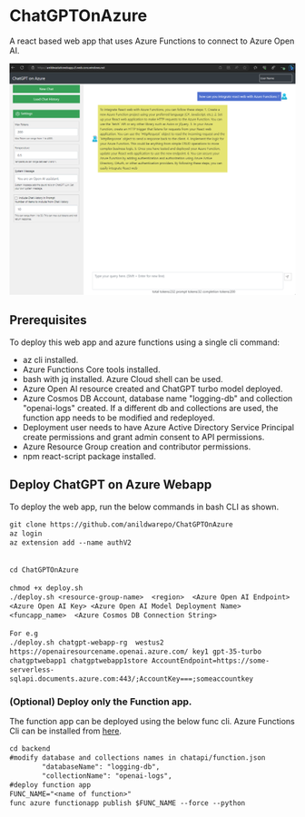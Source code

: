 # ChatGPTOnAzure

A react based web app that uses Azure Functions to connect to Azure Open AI. 


![](webapp-pic.png)


## Prerequisites

To deploy this web app and azure functions using a single cli command:
- az cli installed.
- Azure Functions Core tools installed.
- bash with jq installed. Azure Cloud shell can be used. 
- Azure Open AI resource created and ChatGPT turbo model deployed. 
- Azure Cosmos DB Account, database name "logging-db" and collection "openai-logs" created. If a different db and collections are used, the function app needs to be modified and redeployed. 
- Deployment user needs to have Azure Active Directory Service Principal create permissions and grant admin consent to API permissions.
- Azure Resource Group creation and contributor permissions.
- npm react-script package installed.



## Deploy ChatGPT on Azure Webapp

To deploy the web app, run the below commands in bash CLI as shown.

    git clone https://github.com/anildwarepo/ChatGPTOnAzure
    az login
    az extension add --name authV2


    cd ChatGPTOnAzure

    chmod +x deploy.sh
    ./deploy.sh <resource-group-name>  <region>  <Azure Open AI Endpoint> <Azure Open AI Key> <Azure Open AI Model Deployment Name> <funcapp_name>  <Azure Cosmos DB Connection String>

    For e.g
    ./deploy.sh chatgpt-webapp-rg  westus2 https://openairesourcename.openai.azure.com/ key1 gpt-35-turbo chatgptwebapp1 chatgptwebapp1store AccountEndpoint=https://some-serverless-sqlapi.documents.azure.com:443/;AccountKey===;someaccountkey

### (Optional) Deploy only the Function app.
The function app can be deployed using the below func cli. Azure Functions Cli can be installed from [here](https://learn.microsoft.com/en-us/azure/azure-functions/functions-run-local?tabs=v4%2Clinux%2Ccsharp%2Cportal%2Cbash#install-the-azure-functions-core-tools).

    
    cd backend
    #modify database and collections names in chatapi/function.json
            "databaseName": "logging-db",
            "collectionName": "openai-logs",
    #deploy function app
    FUNC_NAME="<name of function>"
    func azure functionapp publish $FUNC_NAME --force --python